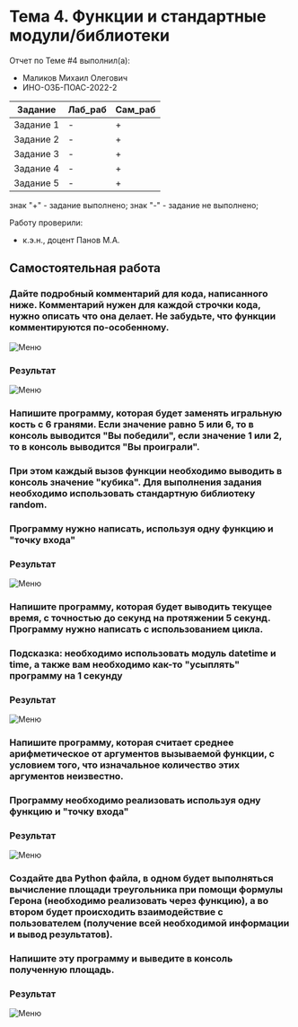 # Тема 4. Функции и стандартные модули/библиотеки
Отчет по Теме #4 выполнил(а):
- Маликов Михаил Олегович
- ИНО-ОЗБ-ПОАС-2022-2

| Задание | Лаб_раб | Сам_раб |
| ------ | ------ | ------ |
| Задание 1 | - | + |
| Задание 2 | - | + |
| Задание 3 | - | + |
| Задание 4 | - | + |
| Задание 5 | - | + |


знак "+" - задание выполнено; знак "-" - задание не выполнено;

Работу проверили:
- к.э.н., доцент Панов М.А.

## Самостоятельная работа
### Дайте подробный комментарий для кода, написанного ниже. Комментарий нужен для каждой строчки кода, нужно описать что она делает. Не забудьте, что функции комментируются по-особенному.
![Меню](https://github.com/malikovmik/software/blob/Tema_4/lab_4/pic/zadanie1.png)
### Результат
![Меню](https://github.com/malikovmik/software/blob/Tema_4/lab_4/pic/lab_4_1.png)

### Напишите программу, которая будет заменять игральную кость с 6 гранями. Если значение равно 5 или 6, то в консоль выводится "Вы победили", если значение 1 или 2, то в консоль выводится "Вы проиграли".
### При этом каждый вызов функции необходимо выводить в консоль значение "кубика". Для выполнения задания необходимо использовать стандартную библиотеку random.
### Программу нужно написать, используя одну функцию и "точку входа"
### Результат
![Меню](https://github.com/malikovmik/software/blob/Tema_4/lab_4/pic/lab_4_2.png)

### Напишите программу, которая будет выводить текущее время, с точностью до секунд на протяжении 5 секунд. Программу нужно написать с использованием цикла. 
### Подсказка: необходимо использовать модуль datetime и time, а также вам необходимо как-то "усыплять" программу на 1 секунду
### Результат
![Меню](https://github.com/malikovmik/software/blob/Tema_4/lab_4/pic/lab_4_3.png)

### Напишите программу, которая считает среднее арифметическое от аргументов вызываемой функции, с условием того, что изначальное количество этих аргументов неизвестно.
### Программу необходимо реализовать используя одну функцию и "точку входа"
### Результат
![Меню](https://github.com/malikovmik/software/blob/Tema_4/lab_4/pic/lab_4_4.png)

### Создайте два Python файла, в одном будет выполняться вычисление площади треугольника при помощи формулы Герона (необходимо реализовать через функцию), а во втором будет происходить взаимодействие с пользователем (получение всей необходимой информации и вывод результатов).
### Напишите эту программу и выведите в консоль полученную площадь.
### Результат
![Меню](https://github.com/malikovmik/software/blob/Tema_4/lab_4/pic/lab_4_5.png)
